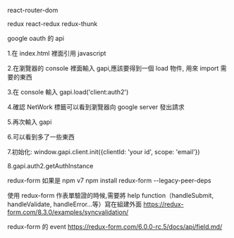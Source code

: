 react-router-dom

redux react-redux redux-thunk

google oauth 的 api

1.在 index.html 裡面引用 javascript

<script src="https://apis.google.com/js/api.js"></script>

2.在瀏覽器的 console 裡面輸入 gapi,應該要得到一個 load 物件, 用來 import 需要的東西

3.在 console 輸入 gapi.load('client:auth2')

4.確認 NetWork 標籤可以看到瀏覽器向 google server 發出請求

5.再次輸入 gapi

6.可以看到多了一些東西

7.初始化: window.gapi.client.init({clientId: 'your id', scope: 'email'})

8.gapi.auth2.getAuthInstance

redux-form
如果是 npm v7
npm install redux-form --legacy-peer-deps

使用 redux-form 作表單驗證的時候,需要將 help function（handleSubmit, handleValidate, handleError...等）寫在組建外面
https://redux-form.com/8.3.0/examples/syncvalidation/

redux-form 的 event
https://redux-form.com/6.0.0-rc.5/docs/api/field.md/

